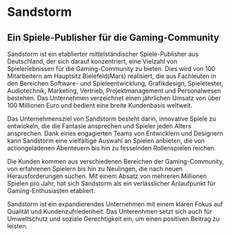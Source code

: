 # Sandstorm
## Ein Spiele-Publisher für die Gaming-Community

Sandstorm ist ein etablierter mittelständischer Spiele-Publisher aus Deutschland, der sich darauf konzentriert, eine Vielzahl von Spielerlebnissen für die Gaming-Community zu bieten.
Dies wird von 100 Mitarbeitern am Hauptsitz Bielefeld(Mars) realisiert, die aus Fachleuten in den Bereichen Software- und Spieleentwicklung, Grafikdesign, Spieletester, Audiotechnik, Marketing, Vertrieb, Projektmanagement und Personalwesen bestehen.
Das Unternehmen verzeichnet einen jährlichen Umsatz von über 100 Millionen Euro und bedient eine breite Kundenbasis weltweit. 

Das Unternehmensziel von Sandstorm besteht darin, innovative Spiele zu entwickeln, die die Fantasie ansprechen und Spieler jeden Alters ansprechen.
Dank eines engagierten Teams von Entwicklern und Designern kann Sandstorm eine vielfältige Auswahl an Spielen anbieten, die von actiongeladenen Abenteuern bis hin zu fesselnden Rollenspielen reichen.

Die Kunden kommen aus verschiedenen Bereichen der Gaming-Community, von erfahrenen Spielern bis hin zu Neulingen, die nach neuen Herausforderungen suchen.
Mit einem Absatz von mehreren Millionen Spielen pro Jahr, hat sich Sandstorm als ein verlässlicher Anlaufpunkt für Gaming-Enthusiasten etabliert.

Sandstorm ist ein expandierendes Unternehmen mit einem klaren Fokus auf Qualität und Kundenzufriedenheit. Das Unterenhmen setzt sich auch für Umweltschutz und soziale Gerechtigkeit ein, um einen positiven Beitrag zu leisten.





